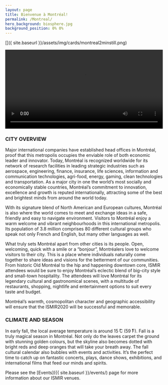 ```yaml
---
layout: page
title: Bienvenue à Montréal!
permalink: /Montreal/
hero_background: biosphere.jpg
background_position: 0% 0%
---
```



[]({ site.baseurl }}/assets/img/cards/montreal2minstill.png)

<video style="width: 100%;" controls>

  <source src="{{ site.baseurl }}/assets/img/cards/montreal2min.mp4" type="video/mp4">
Your browser does not support the video tag.
</video>

<br>  

### CITY OVERVIEW

Major international companies have established head offices in Montréal, proof that this metropolis occupies the enviable role of both economic leader and innovator. Today, Montréal is recognized worldwide for its network of research facilities in leading strategic industries such as aerospace, engineering, finance, insurance, life sciences, information and communication technologies, agri-food, energy, gaming, clean technologies and transportation. As a major city in one the world’s most socially and economically stable countries, Montréal’s commitment to innovation, excellence and growth is reputed internationally, attracting some of the best and brightest minds from around the world today.

With its signature blend of North American and European cultures, Montréal is also where the world comes to meet and exchange ideas in a safe, friendly and easy to navigate environment. Visitors to Montréal enjoy a warm welcome and vibrant neighbourhoods in this international metropolis. Its population of 3.8 million comprises 80 different cultural groups who speak not only French and English, but many other languages as well.

What truly sets Montréal apart from other cities is its people. Open, welcoming, quick with a smile or a “bonjour”, Montréalers love to welcome visitors to their city. This is a place where individuals naturally come together to share ideas and visions for the betterment of our communities. From historic Old Montréal to the hip and happening downtown core, ISMIR attendees would be sure to enjoy Montréal’s eclectic blend of big-city style and small-town hospitality. The attendees will love Montréal for its legendary cultural and gastronomical scenes, with a multitude of restaurants, shopping, nightlife and entertainment options to suit every taste and budget.

Montréal’s warmth, cosmopolitan character and geographic accessibility will ensure that the ISMIR2020 will be successful and memorable.

### CLIMATE AND SEASON

In early fall, the local average temperature is around 15 ̊C (59 ̊F). Fall is a truly magical season in Montréal. Not only do the leaves carpet the ground with stunning golden colours, but the skyline also becomes dotted with bright reds and deep oranges that will take your breath away.
The fall cultural calendar also bubbles with events and activities. It’s the perfect time to catch up on fantastic concerts, plays, dance shows, exhibitions, and international films that feed our minds and spirits.

Please see the [Events]({{ site.baseurl }}/events/) page for more information about our ISMIR venues.
